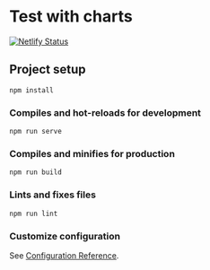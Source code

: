 # Test with charts

[![Netlify Status](https://api.netlify.com/api/v1/badges/459c5eec-7859-4405-bdeb-073d0eaa7006/deploy-status)](https://app.netlify.com/sites/test-with-charts/deploys)

## Project setup

```
npm install
```

### Compiles and hot-reloads for development

```
npm run serve
```

### Compiles and minifies for production

```
npm run build
```

### Lints and fixes files

```
npm run lint
```

### Customize configuration

See [Configuration Reference](https://cli.vuejs.org/config/).
